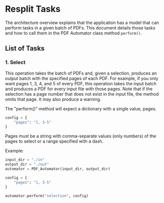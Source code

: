 # Resplit Tasks
The architecture overview explains that the application has a model that can perform tasks in a given batch of PDFs. This document details those tasks and how to call them in the PDF Automator class method `perform()`.

## List of Tasks
### 1. Select
This operation takes the batch of PDFs and, given a selection, produces an output batch with the specified pages of each PDF. For example, if you only want pages 1, 3, 4, and 5 of every PDF, this operation takes the input batch and produces a PDF for every input file with those pages. Note that if the selection has a page number that does not exist in the input file, the method omits that page. It may also produce a warning.

The "perform()" method will expect a dictionary with a single value, pages.

```python
config = {
    "pages": "1, 3-5"
}
```

Pages must be a string with comma-separate values (only numbers) of the pages to select or a range specified with a dash.

Example:
```python
input_dir = "./in"
output_dir = "./out"
automator = PDF_Automator(input_dir, output_dir)

config = {
    "pages": "1, 3-5"
}

automator.perform("selection", config)
```